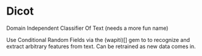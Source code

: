 Dicot
=====

Domain Independent Classifier Of Text (needs a more fun name)

Use Conditional Random Fields via the (wapiti)[] gem to to recognize and extract arbitrary features from text.
Can be retrained as new data comes in.
